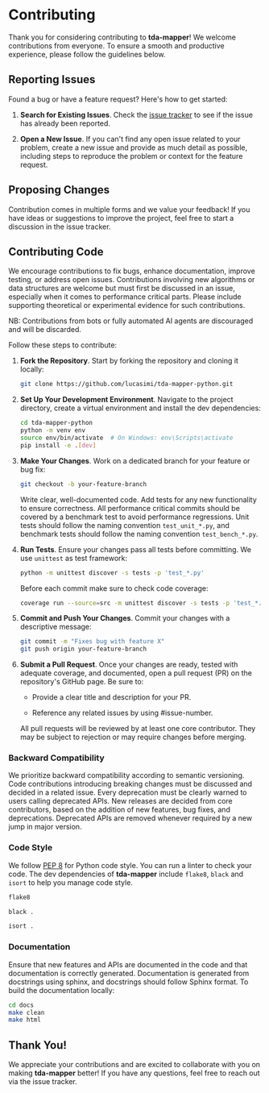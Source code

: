 # Contributing

Thank you for considering contributing to **tda-mapper**! We welcome
contributions from everyone. To ensure a smooth and productive experience,
please follow the guidelines below.

## Reporting Issues

Found a bug or have a feature request? Here's how to get started:

1. **Search for Existing Issues**. Check the
[issue tracker](https://github.com/lucasimi/tda-mapper-python/issues) to see if
the issue has already been reported.

2. **Open a New Issue**. If you can't find any open issue related to your
problem, create a new issue and provide as much detail as possible, including
steps to reproduce the problem or context for the feature request.

## Proposing Changes

Contribution comes in multiple forms and we value your feedback! If you have
ideas or suggestions to improve the project, feel free to start a discussion in
the issue tracker.

## Contributing Code

We encourage contributions to fix bugs, enhance documentation, improve testing,
or address open issues. Contributions involving new algorithms or data
structures are welcome but must first be discussed in an issue, especially when
it comes to performance critical parts. Please include supporting theoretical
or experimental evidence for such contributions.

NB: Contributions from bots or fully automated AI agents are discouraged and
will be discarded.

Follow these steps to contribute:

1. **Fork the Repository**.
    Start by forking the repository and cloning it locally:

    ```bash
    git clone https://github.com/lucasimi/tda-mapper-python.git
    ```

2. **Set Up Your Development Environment**.
    Navigate to the project directory, create a virtual environment and install
    the dev dependencies:

    ```bash
    cd tda-mapper-python
    python -m venv env
    source env/bin/activate  # On Windows: env\Scripts\activate
    pip install -e .[dev]
    ```

3. **Make Your Changes**.
    Work on a dedicated branch for your feature or bug fix:

    ```bash
    git checkout -b your-feature-branch
    ```

    Write clear, well-documented code. Add tests for any new functionality to
    ensure correctness. All performance critical commits should be covered by
    a benchmark test to avoid performance regressions. Unit tests should follow
    the naming convention `test_unit_*.py`, and benchmark tests should follow
    the naming convention `test_bench_*.py`.

4. **Run Tests**.
    Ensure your changes pass all tests before committing. We use `unittest` as
    test framework:

    ```bash
    python -m unittest discover -s tests -p 'test_*.py'
    ```

    Before each commit make sure to check code coverage:

    ```bash
    coverage run --source=src -m unittest discover -s tests -p 'test_*.py'
    ```

5. **Commit and Push Your Changes**.
    Commit your changes with a descriptive message:

    ```bash
    git commit -m "Fixes bug with feature X"
    git push origin your-feature-branch
    ```

6. **Submit a Pull Request**.
    Once your changes are ready, tested with adequate coverage, and documented,
    open a pull request (PR) on the repository's GitHub page. Be sure to:

    - Provide a clear title and description for your PR.

    - Reference any related issues by using #issue-number.

    All pull requests will be reviewed by at least one core contributor. They
    may be subject to rejection or may require changes before merging.

### Backward Compatibility

We prioritize backward compatibility according to semantic versioning. Code
contributions introducing breaking changes must be discussed and decided in a
related issue. Every deprecation must be clearly warned to users calling
deprecated APIs. New releases are decided from core contributors, based on the
addition of new features, bug fixes, and deprecations. Deprecated APIs are
removed whenever required by a new jump in major version.

### Code Style

We follow [PEP 8](https://peps.python.org/pep-0008/) for Python code style.
You can run a linter to check your code. The dev dependencies of **tda-mapper**
include `flake8`, `black` and `isort` to help you manage code style.

```bash
flake8
```

```bash
black .
```

```bash
isort .
```

### Documentation

Ensure that new features and APIs are documented in the code and that
documentation is correctly generated. Documentation is generated from
docstrings using sphinx, and docstrings should follow Sphinx format.
To build the documentation locally:

```bash
cd docs
make clean
make html
```

## Thank You!

We appreciate your contributions and are excited to collaborate with you on
making **tda-mapper** better! If you have any questions, feel free to reach
out via the issue tracker.
